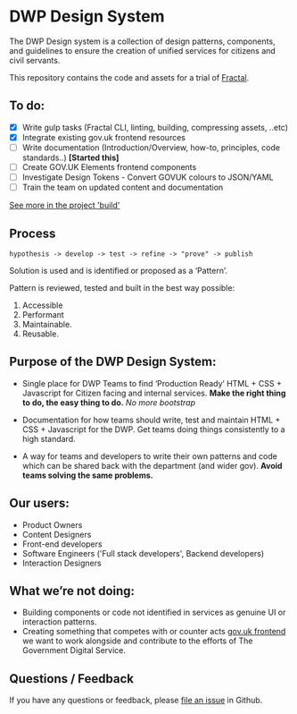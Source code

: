 
<img src="https://raw.githubusercontent.com/dwpdigitaltech/dwp-design/dev/app/assets/images/patch.jpg" alt="">

# DWP Design System

The DWP Design system is a collection of design patterns, components, and guidelines to ensure the creation of unified services for citizens and civil servants.

This repository contains the code and assets for a trial of [Fractal](http://fractal.build).

## To do:

- [X] Write gulp tasks (Fractal CLI, linting, building, compressing assets, ..etc)
- [X] Integrate existing gov.uk frontend resources
- [ ] Write documentation (Introduction/Overview, how-to, principles, code standards..) **[Started this]**
- [ ] Create GOV.UK Elements frontend components
- [ ] Investigate Design Tokens - Convert GOVUK colours to JSON/YAML
- [ ] Train the team on updated content and documentation

[See more in the project 'build'](https://github.com/paulmsmith/dwp-design/projects/2)

## Process

`hypothesis -> develop -> test -> refine -> "prove" -> publish`

Solution is used and is identified or proposed as a ‘Pattern’. 

Pattern is reviewed, tested and built in the best way possible:

1. Accessible
2. Performant
3. Maintainable.
4. Reusable.

## Purpose of the DWP Design System:

* Single place for DWP Teams to find ‘Production Ready’ HTML + CSS + Javascript for Citizen facing and internal services. **Make the right thing to do, the easy thing to do.** *No more bootstrap*

* Documentation for how teams should write, test and maintain HTML + CSS + Javascript for the DWP. Get teams doing things consistently to a high standard.

* A way for teams and developers to write their own patterns and code which can be shared back with the department (and wider gov). **Avoid teams solving the same problems.**

## Our users:

- Product Owners
- Content Designers
- Front-end developers
- Software Engineers ('Full stack developers', Backend developers)
- Interaction Designers

## What we’re not doing:

- Building components or code not identified in services as genuine UI or interaction patterns. 
- Creating something that competes with or counter acts [gov.uk frontend](https://github.com/alphagov/govuk_frontend_alpha) we want to work alongside and contribute to the efforts of The Government Digital Service.

## Questions / Feedback

If you have any questions or feedback, please [file an issue](https://github.com/dwpdigitaltech/dwp-design/issues) in Github.
